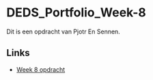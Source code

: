 # DEDS_Portfolio_Week-8
Dit is een opdracht van Pjotr En Sennen.

## Links
- [Week 8 opdracht](Week8.html)